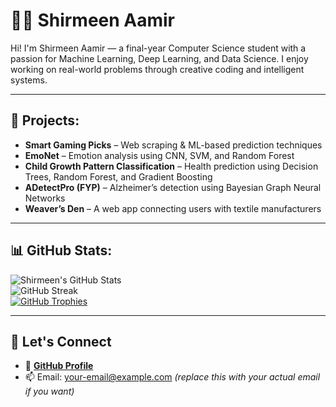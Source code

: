 # 👩‍💻 Shirmeen Aamir

Hi! I'm Shirmeen Aamir — a final-year Computer Science student with a passion for Machine Learning, Deep Learning, and Data Science. I enjoy working on real-world problems through creative coding and intelligent systems.

---

## 🚀 Projects:

- **Smart Gaming Picks** – Web scraping & ML-based prediction techniques  
- **EmoNet** – Emotion analysis using CNN, SVM, and Random Forest  
- **Child Growth Pattern Classification** – Health prediction using Decision Trees, Random Forest, and Gradient Boosting  
- **ADetectPro (FYP)** – Alzheimer’s detection using Bayesian Graph Neural Networks  
- **Weaver’s Den** – A web app connecting users with textile manufacturers  

---

## 📊 GitHub Stats:

![Shirmeen's GitHub Stats](https://github-readme-stats.vercel.app/api?username=Shirmeen&show_icons=true&theme=radical)  
![GitHub Streak](https://streak-stats.demolab.com/?user=Shirmeen&theme=radical)  
[![GitHub Trophies](https://github-profile-trophy.vercel.app/?username=Shirmeen&theme=radical)](https://github.com/ryo-ma/github-profile-trophy)

---

## 🔗 Let's Connect

- 💼 [**GitHub Profile**](https://github.com/Shirmeen)
- 📫 Email: your-email@example.com *(replace this with your actual email if you want)*

